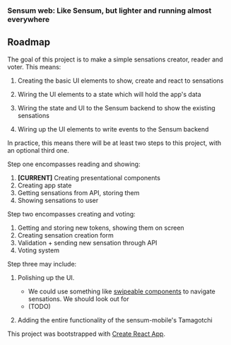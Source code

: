 ### Sensum web: Like Sensum, but lighter and running almost everywhere

## Roadmap

The goal of this project is to make a simple sensations creator, reader and voter. This means:

1. Creating the basic UI elements to show, create and react to sensations

2. Wiring the UI elements to a state which will hold the app's data

3. Wiring the state and UI to the Sensum backend to show the existing sensations

4. Wiring up the UI elements to write events to the Sensum backend

In practice, this means there will be at least two steps to this project, with an optional third one.

Step one encompasses reading and showing:

1. **[CURRENT]** Creating presentational components
2. Creating app state
3. Getting sensations from API, storing them
4. Showing sensations to user

Step two encompasses creating and voting:

1. Getting and storing new tokens, showing them on screen
2. Creating sensation creation form
3. Validation + sending new sensation through API
4. Voting system

Step three may include:

1. Polishing up the UI.

   - We could use something like [swipeable components](https://www.npmjs.com/package/react-swipeable) to navigate sensations. We should look out for
   - (TODO)

2. Adding the entire functionality of the sensum-mobile's Tamagotchi

This project was bootstrapped with [Create React App](https://github.com/facebook/create-react-app).
